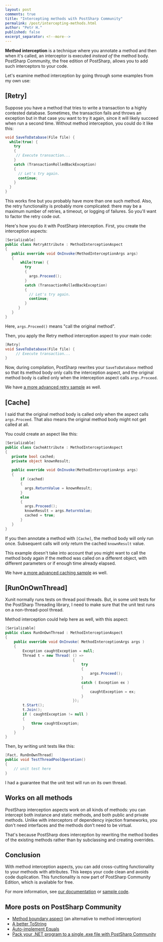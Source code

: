 ```yaml
---
layout: post 
comments: true
title: "Intercepting methods with PostSharp Community"
permalink: /post/intercepting-methods.html
author: "Petr H."
published: false
excerpt_separator: <!--more-->
---
```

**Method interception** is a technique where you annotate a method and then when it's called, an interceptor is executed _instead of_ the method body. PostSharp Community, the free edition of PostSharp,  allows you to add such interceptors to your code.

<!--more-->

Let's examine method interception by going through some examples from my own use:

## [Retry] 

Suppose you have a method that tries to write a transaction to a highly contested database. Sometimes, the transaction fails and throws an exception but in that case you want to try it again, since it will likely succeed when run a second time. Without method interception, you could do it like this:

```c#
void SaveToDatabase(File file) {
  while(true) {
    try 
    {
     // Execute transaction...
    }
    catch (TransactionRolledBackException)
    {
      // Let's try again.
      continue;
    }
  }
}
```
This works fine but you probably have more than one such method. Also, the retry functionality is probably more complicated: there may be a maximum number of retries, a timeout, or logging of failures. So you'll want to factor the retry code out.

Here's how you do it with PostSharp interception. First, you create the interception aspects:
```c#
[Serializable]
public class RetryAttribute : MethodInterceptionAspect 
{
   public override void OnInvoke(MethodInterceptionArgs args) 
   {
       while(true) {
         try 
         {
           args.Proceed();
         }
         catch (TransactionRolledBackException)
         {
           // Let's try again.
           continue;
         }
      }
   }
}
```
Here, `args.Proceed()` means "call the original method".

Then, you apply the Retry method interception aspect to your main code:
```c#
[Retry]
void SaveToDatabase(File file) {
     // Execute transaction...
}
```
Now, during compilation, PostSharp rewrites your `SaveToDatabase` method so that its method body only calls the interception aspect, and the original method body is called only when the interception aspect calls `args.Proceed`.

We have [a more advanced retry sample](https://samples.postsharp.net/f/PostSharp.Samples.AutoRetry/) as well.
## [Cache]
I said that the original method body is called only when the aspect calls `args.Proceed`. That also means the original method body might not get called at all. 

You could create an aspect like this:
```c#
[Serializable]
public class CacheAttribute : MethodInterceptionAspect 
{
   private bool cached;
   private object knownResult;
   
   public override void OnInvoke(MethodInterceptionArgs args) 
   {
       if (cached) 
       {
         args.ReturnValue = knownResult;
       }
       else 
       {
         args.Proceed();
         knownResult = args.ReturnValue;
         cached = true;
       }
   }
}
```
If you then annotate a method with `[Cache]`, the method body will only run once. Subsequent calls will only return the cached `knownResult` value.  

This example doesn't take into account that you might want to call the method body again if the method was called on a different object, with different parameters or if enough time already elapsed.

We have [a more advanced caching sample](https://samples.postsharp.net/f/PostSharp.Samples.CustomCaching/) as well.
## [RunOnOwnThread]
Xunit normally runs tests on thread pool threads. But, in some unit tests for the PostSharp Threading library, I need to make sure that the unit test runs on a non-thread-pool thread.

Method interception could help here as well, with this aspect:
```c#
[Serializable]
public class RunOnOwnThread : MethodInterceptionAspect
{
    public override void OnInvoke( MethodInterceptionArgs args )
    {
        Exception caughtException = null;
        Thread t = new Thread( () =>
                               {
                                   try
                                   {
                                       args.Proceed();
                                   }
                                   catch ( Exception ex )
                                   {
                                       caughtException = ex;
                                   }
                               });
        t.Start();
        t.Join();
        if ( caughtException != null )
        {
            throw caughtException;
        }
    }
}
```
Then, by writing unit tests like this:
```c#
[Fact, RunOnOwnThread]
public void TestThreadPoolOperation()
{
    // unit test here
}
```
I had a guarantee that the unit test will run on its own thread.
## Works on all methods
PostSharp interception aspects work on all kinds of methods: you can intercept both instance and static methods, and both public and private methods. Unlike with interceptors of dependency injection frameworks, you don't need interfaces and the methods don't need to be virtual.

That's because PostSharp does interception by rewriting the method bodies of the existing methods rather than by subclassing and creating overrides. 

## Conclusion
With method interception aspects, you can add cross-cutting functionality to your methods with attributes. This keeps your code clean and avoids code duplication. This functionality is now part of PostSharp Community Edition, which is available for free.

For more information, see [our documentation](https://doc.postsharp.net/method-interception) or [sample code](https://doc.postsharp.net/method-interception).


## More posts on PostSharp Community
* [Method boundary aspect](https://blog.postsharp.net/post/add-code-before-and-after-each-method-with-postsharp-community.html) (an alternative to method interception)
* [A better ToString](https://blog.postsharp.net/post/a-better-default-tostring-with-postsharp-community.html)
* [Auto-implement Equals](https://blog.postsharp.net/post/auto-implement-equals-and-gethashcode-with-postsharp-community.html)
* [Pack your .NET program to a single .exe file with PostSharp Community](https://blog.postsharp.net/post/pack-your-net-program-to-a-single-exe-file-with-postsharp-community.html)
 
